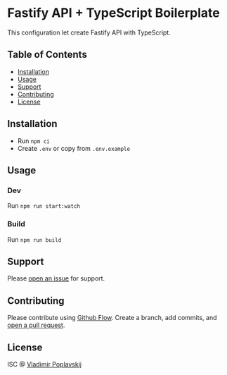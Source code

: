 # Fastify API + TypeScript Boilerplate

This configuration let create Fastify API with TypeScript. 

## Table of Contents

- [Installation](#installation)
- [Usage](#usage)
- [Support](#support)
- [Contributing](#contributing)
- [License](#license)

## Installation 

- Run `npm ci`
- Create `.env` or copy from `.env.example`

## Usage

### Dev

Run `npm run start:watch`

### Build 

Run `npm run build`

## Support

Please [open an issue](https://github.com/wirtaw/fastify-api-typescript-boilerplate/issues/new) for support.

## Contributing

Please contribute using [Github Flow](https://guides.github.com/introduction/flow/). Create a branch, add commits, and [open a pull request](https://github.com/wirtaw/fastify-api-typescript-boilerplate/compare/).

## License

ISC @ [Vladimir Poplavskij](https://github.com/wirtaw/)
